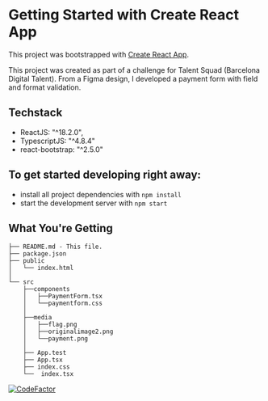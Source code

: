 # Getting Started with Create React App

This project was bootstrapped with [Create React App](https://github.com/facebook/create-react-app).

This project was created as part of a challenge for Talent Squad (Barcelona Digital Talent).
From a Figma design, I developed a payment form with field and format validation.

## Techstack

- ReactJS: "^18.2.0",
- TypescriptJS: "^4.8.4"
- react-bootstrap: "^2.5.0"

## To get started developing right away:

- install all project dependencies with `npm install`
- start the development server with `npm start`

## What You're Getting

```
├── README.md - This file.
├── package.json
├── public
│   └── index.html
│
└── src
    ├──components
    │   ├──PaymentForm.tsx
    │   └──paymentform.css
    │
    ├──media
    │   ├──flag.png
    │   ├──originalimage2.png
    │   └──payment.png
    │
    ├── App.test
    ├── App.tsx
    ├── index.css
    └──  index.tsx

```

[![CodeFactor](https://www.codefactor.io/repository/github/ruthtempo/payment-form/badge)](https://www.codefactor.io/repository/github/ruthtempo/payment-form)
